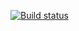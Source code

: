 [![Build status](https://ci.appveyor.com/api/projects/status/2qg50lxnhjh6ytom/branch/main?svg=true)](https://ci.appveyor.com/project/KatyaGritsaeva/testmode/branch/main)